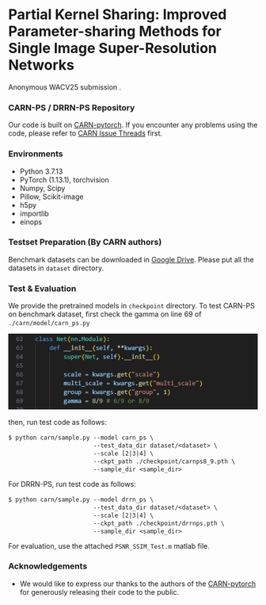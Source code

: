 # Partial Kernel Sharing: Improved Parameter-sharing Methods for Single Image Super-Resolution Networks
Anonymous WACV25 submission .<br>


### CARN-PS / DRRN-PS Repository
Our code is built on [CARN-pytorch](https://github.com/nmhkahn/CARN-pytorch/tree/master).
If you encounter any problems using the code, please refer to [CARN Issue Threads](https://github.com/nmhkahn/CARN-pytorch/issues) first.

### Environments
- Python 3.7.13
- PyTorch (1.13.1), torchvision
- Numpy, Scipy
- Pillow, Scikit-image
- h5py
- importlib
- einops

### Testset Preparation (By CARN authors)
Benchmark datasets can be downloaded in [Google Drive](https://drive.google.com/file/d/1Pa3WM9vJlRmBHV9-VlcY-2j20w7CeH_N/view?usp=sharing). Please put all the datasets in `dataset` directory.

### Test & Evaluation
We provide the pretrained models in `checkpoint` directory.
To test CARN-PS on benchmark dataset, first check the gamma on line 69 of `./carn/model/carn_ps.py` <br/>

<img src="assets/carnpsgamma.png"> <br/>

then, run test code as follows:
```shell
$ python carn/sample.py --model carn_ps \
                        --test_data_dir dataset/<dataset> \
                        --scale [2|3|4] \
                        --ckpt_path ./checkpoint/carnps8_9.pth \
                        --sample_dir <sample_dir>
```
For DRRN-PS, run test code as follows:
```shell
$ python carn/sample.py --model drrn_ps \
                        --test_data_dir dataset/<dataset> \
                        --scale [2|3|4] \
                        --ckpt_path ./checkpoint/drrnps.pth \
                        --sample_dir <sample_dir>
```
For evaluation, use the attached `PSNR_SSIM_Test.m` matlab file.

### Acknowledgements

- We would like to express our thanks to the authors of the [CARN-pytorch](https://github.com/nmhkahn/CARN-pytorch/tree/master) for generously releasing their code to the public.






